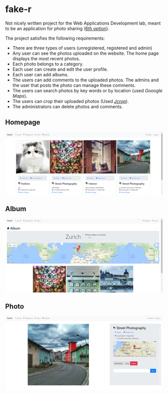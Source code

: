 # fake-r
Not nicely written project for the Web Applications Development lab, meant to be an application for photo sharing ([6th option](http://daw-aspnet.herokuapp.com/ProiecteDAW)).

The project satisfies the following requirements:
- There are three types of users (unregistered, registered and admin)
- Any user can see the photos uploaded on the website. The home page displays the most recent photos.
- Each photo belongs to a category.
- Each user can create and edit the user profile.
- Each user can add albums.
- The users can add comments to the uploaded photos. The admins and the user that posts the photo can manage these comments.
- The users can search photos by key words or by location (used *Gooogle Maps*).
- The users can crop their uploaded photos (Used [*Jcrop*](http://deepliquid.com/content/Jcrop.html)).
- The administrators can delete photos and comments.

## Homepage
![alt text](screenshots/home.png)

## Album
![alt text](screenshots/album.png)

## Photo
![alt text](screenshots/photo.png)
